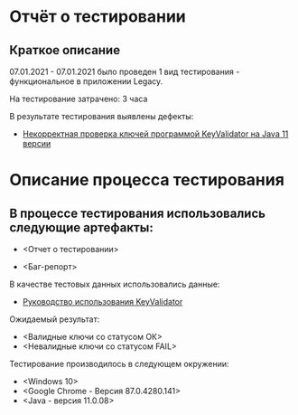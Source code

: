 # Отчёт о тестировании <Legacy>
  ## Краткое описание
07.01.2021 - 07.01.2021 было проведен 1 вид тестирования - функциональное в приложении Legacy.

На тестирование затрачено: 3 часа

В результате тестирования выявлены дефекты:

* [Некорректная проверка ключей программой KeyValidator на Java 11 версии](https://github.com/Lada34/Java-zadanie1.1/issues/1#issue-781377578)

# Описание процесса тестирования

## В процессе тестирования использовались следующие артефакты:

* <Отчет о тестировании>

* <Баг-репорт>

В качестве тестовых данных использовались данные: 
* [Руководство использования KeyValidator](https://github.com/netology-code/javaqa-homeworks/blob/master/intro/user-manual.md)

Ожидаемый результат:
* <Валидные ключи со статусом ОК>
* <Невалидные ключи со статусом FAIL>

Тестирование производилось в следующем окружении:

* <Windows 10>
* <Google Chrome - Версия 87.0.4280.141>
* <Java - версия 11.0.08>
